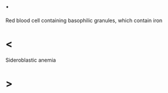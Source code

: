 # .

Red blood cell containing basophilic granules, which contain iron

# <

Sideroblastic anemia

# >
